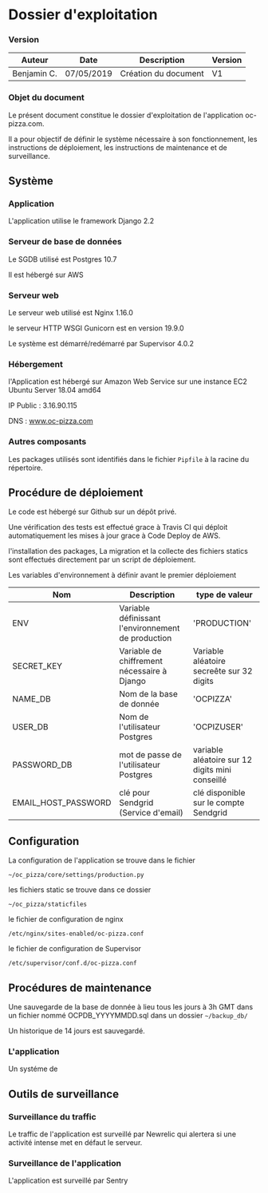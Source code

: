 # Dossier d'exploitation

### Version

| Auteur | Date | Description | Version |
| - | - | - | - |
| Benjamin C. | 07/05/2019 | Création du document | V1 | 

### Objet du document

Le présent document constitue le dossier d'exploitation de l'application oc-pizza.com.

Il a pour objectif de définir le système nécessaire à son fonctionnement, les instructions de déploiement, les instructions de maintenance et de surveillance.

## Système

### Application

L'application utilise le framework Django 2.2

### Serveur de base de données

Le SGDB utilisé est Postgres 10.7

Il est hébergé sur AWS

### Serveur web

Le serveur web utilisé est Nginx 1.16.0

le serveur HTTP WSGI Gunicorn est en version 19.9.0

Le système est démarré/redémarré par Supervisor 4.0.2

### Hébergement

l'Application est hébergé sur Amazon Web Service sur une instance EC2 Ubuntu Server 18.04 amd64

IP Public : 3.16.90.115

DNS : www.oc-pizza.com

### Autres composants

Les packages utilisés sont identifiés dans le fichier `Pipfile` à la racine du répertoire.

## Procédure de déploiement

Le code est hébergé sur Github sur un dépôt privé.

Une vérification des tests est effectué grace à Travis CI qui déploit automatiquement les mises à jour grace à Code Deploy de AWS.

l'installation des packages, La migration et la collecte des fichiers statics sont effectués directement par un script de déploiement.

Les variables d'environnement à définir avant le premier déploiement 

| Nom | Description | type de valeur |
| - | - | - |
| ENV | Variable définissant l'environnement de production | 'PRODUCTION' |
| SECRET_KEY | Variable de chiffrement nécessaire à Django| Variable aléatoire secreête sur 32 digits|
| NAME_DB | Nom de la base de donnée | 'OCPIZZA' |
| USER_DB | Nom de l'utilisateur Postgres | 'OCPIZUSER' |
| PASSWORD_DB | mot de passe de l'utilisateur Postgres | variable aléatoire sur 12 digits mini conseillé |
| EMAIL_HOST_PASSWORD | clé pour Sendgrid (Service d'email) | clé disponible sur le compte Sendgrid |

## Configuration

La configuration de l'application se trouve dans le fichier

    ~/oc_pizza/core/settings/production.py

les fichiers static se trouve dans ce dossier

    ~/oc_pizza/staticfiles

le fichier de configuration de nginx

    /etc/nginx/sites-enabled/oc-pizza.conf

le fichier de configuration de Supervisor

    /etc/supervisor/conf.d/oc-pizza.conf

## Procédures de maintenance

Une sauvegarde de la base de donnée à lieu tous les jours à 3h GMT dans un fichier nommé OCPDB_YYYYMMDD.sql dans un dossier `~/backup_db/`

Un historique de 14 jours est sauvegardé.

### L'application

Un systéme de 

## Outils de surveillance

### Surveillance du traffic

Le traffic de l'application est surveillé par Newrelic qui alertera si une activité intense met en défaut le serveur.

### Surveillance de l'application

L'application est surveillé par Sentry